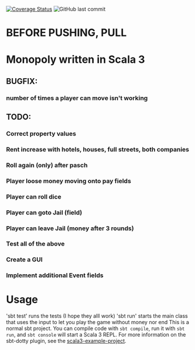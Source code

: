 [![Coverage Status](https://coveralls.io/repos/github/jasemper/Monopoly/badge.svg?branch=master)](https://coveralls.io/github/jasemper/Monopoly?branch=master)
![GitHub last commit](https://img.shields.io/github/last-commit/jasemper/Monopoly)



# BEFORE PUSHING, PULL
# Monopoly written in Scala 3

## BUGFIX:
### number of times a player can move isn't working

## TODO:
### Correct property values
### Rent increase with hotels, houses, full streets, both companies
### Roll again (only) after pasch
### Player loose money moving onto pay fields
### Player can roll dice
### Player can goto Jail (field)
### Player can leave Jail (money after 3 rounds)
### Test all of the above
### Create a GUI
### Implement additional Event fields


# Usage
'sbt test' runs the tests (I hope they alll work)
'sbt run' starts the main class that uses the input to let you play the game without money nor end
This is a normal sbt project. You can compile code with `sbt compile`, run it with `sbt run`, and `sbt console` will start a Scala 3 REPL.
For more information on the sbt-dotty plugin, see the
[scala3-example-project](https://github.com/scala/scala3-example-project/blob/main/README.md).
